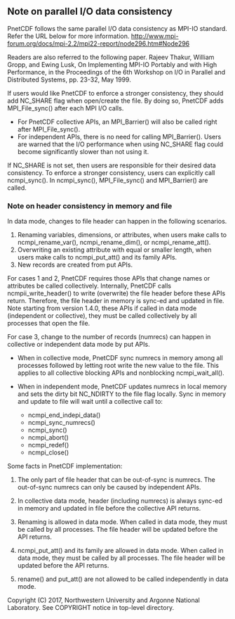 ## Note on parallel I/O data consistency

PnetCDF follows the same parallel I/O data consistency as MPI-IO standard.
Refer the URL below for more information.
http://www.mpi-forum.org/docs/mpi-2.2/mpi22-report/node296.htm#Node296

Readers are also referred to the following paper.
Rajeev Thakur, William Gropp, and Ewing Lusk, On Implementing MPI-IO Portably
and with High Performance, in the Proceedings of the 6th Workshop on I/O in
Parallel and Distributed Systems, pp. 23-32, May 1999.

If users would like PnetCDF to enforce a stronger consistency, they should add
NC_SHARE flag when open/create the file. By doing so, PnetCDF adds
MPI_File_sync() after each MPI I/O calls.
  * For PnetCDF collective APIs, an MPI_Barrier() will also be called right
    after MPI_File_sync().
  * For independent APIs, there is no need for calling MPI_Barrier().
Users are warned that the I/O performance when using NC_SHARE flag could become
significantly slower than not using it.

If NC_SHARE is not set, then users are responsible for their desired data
consistency. To enforce a stronger consistency, users can explicitly call
ncmpi_sync(). In ncmpi_sync(), MPI_File_sync() and MPI_Barrier() are called.

### Note on header consistency in memory and file
In data mode, changes to file header can happen in the following scenarios.
  1. Renaming variables, dimensions, or attributes, when users make calls to
     ncmpi_rename_var(), ncmpi_rename_dim(), or ncmpi_rename_att().
  2. Overwriting an existing attribute with equal or smaller length, when users
     make calls to ncmpi_put_att() and its family APIs.
  3. New records are created from put APIs.

For cases 1 and 2, PnetCDF requires those APIs that change names or attributes
be called collectively. Internally, PnetCDF calls ncmpii_write_header() to
write (overwrite) the file header before these APIs return. Therefore, the file
header in memory is sync-ed and updated in file. Note starting from version
1.4.0, these APIs if called in data mode (independent or collective), they must
be called collectively by all processes that open the file.

For case 3, change to the number of records (numrecs) can happen in collective
or independent data mode by put APIs.
  * When in collective mode, PnetCDF sync numrecs in memory among all processes
    followed by letting root write the new value to the file. This applies to
    all collective blocking APIs and nonblocking ncmpi_wait_all().

  * When in independent mode, PnetCDF updates numrecs in local memory and sets
    the dirty bit NC_NDIRTY to the file flag locally. Sync in memory and update
    to file will wait until a collective call to:
    + ncmpi_end_indepi_data()
    + ncmpi_sync_numrecs()
    + ncmpi_sync()
    + ncmpi_abort()
    + ncmpi_redef()
    + ncmpi_close()

Some facts in PnetCDF implementation:
1. The only part of file header that can be out-of-sync is numrecs. The
   out-of-sync numrecs can only be caused by independent APIs.

2. In collective data mode, header (including numrecs) is always sync-ed in
   memory and updated in file before the collective API returns.

3. Renaming is allowed in data mode. When called in data mode, they must be
   called by all processes. The file header will be updated before the API
   returns.

4. ncmpi_put_att() and its family are allowed in data mode. When called in data
   mode, they must be called by all processes. The file header will be updated
   before the API returns.

5. rename() and put_att() are not allowed to be called independently in data
   mode.

Copyright (C) 2017, Northwestern University and Argonne National Laboratory.
See COPYRIGHT notice in top-level directory.

